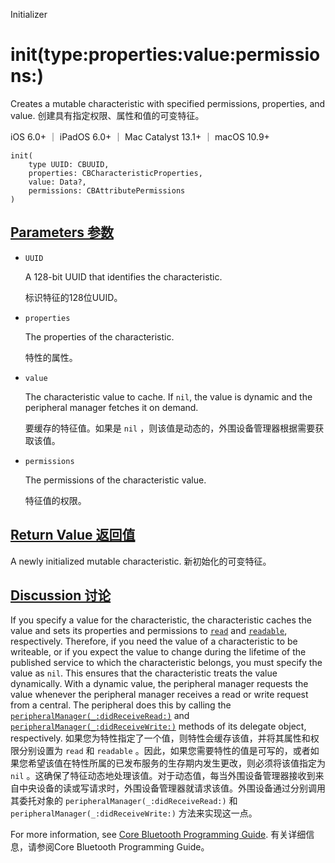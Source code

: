 Initializer

# init(type:properties:value:permissions:) 

Creates a mutable characteristic with specified permissions, properties, and value.
创建具有指定权限、属性和值的可变特征。

iOS 6.0+ ｜ iPadOS 6.0+ ｜ Mac Catalyst 13.1+ ｜ macOS 10.9+ 

```
init(
    type UUID: CBUUID,
    properties: CBCharacteristicProperties,
    value: Data?,
    permissions: CBAttributePermissions
)
```



## [Parameters  参数](https://developer.apple.com/documentation/corebluetooth/cbmutablecharacteristic/init(type:properties:value:permissions:)#parameters)

- `UUID`

  A 128-bit UUID that identifies the characteristic. 

  标识特征的128位UUID。

- `properties`

  The properties of the characteristic. 

  特性的属性。

- `value`

  The characteristic value to cache. If `nil`, the value is dynamic and the peripheral manager fetches it on demand. 

  要缓存的特征值。如果是 `nil` ，则该值是动态的，外围设备管理器根据需要获取该值。

- `permissions`

  The permissions of the characteristic value. 

  特征值的权限。



## [Return Value 返回值](https://developer.apple.com/documentation/corebluetooth/cbmutablecharacteristic/init(type:properties:value:permissions:)#return-value)

A newly initialized mutable characteristic.
新初始化的可变特征。



## [Discussion 讨论](https://developer.apple.com/documentation/corebluetooth/cbmutablecharacteristic/init(type:properties:value:permissions:)#Discussion)

If you specify a value for the characteristic, the characteristic caches the value and sets its properties and permissions to [`read`](https://developer.apple.com/documentation/corebluetooth/cbcharacteristicproperties/read) and [`readable`](https://developer.apple.com/documentation/corebluetooth/cbattributepermissions/readable), respectively. Therefore, if you need the value of a characteristic to be writeable, or if you expect the value to change during the lifetime of the published service to which the characteristic belongs, you must specify the value as `nil`. This ensures that the characteristic treats the value dynamically. With a dynamic value, the peripheral manager requests the value whenever the peripheral manager receives a read or write request from a central. The peripheral does this by calling the [`peripheralManager(_:didReceiveRead:)`](https://developer.apple.com/documentation/corebluetooth/cbperipheralmanagerdelegate/peripheralmanager(_:didreceiveread:)) and [`peripheralManager(_:didReceiveWrite:)`](https://developer.apple.com/documentation/corebluetooth/cbperipheralmanagerdelegate/peripheralmanager(_:didreceivewrite:)) methods of its delegate object, respectively.
如果您为特性指定了一个值，则特性会缓存该值，并将其属性和权限分别设置为 `read` 和 `readable` 。因此，如果您需要特性的值是可写的，或者如果您希望该值在特性所属的已发布服务的生存期内发生更改，则必须将该值指定为 `nil` 。这确保了特征动态地处理该值。对于动态值，每当外围设备管理器接收到来自中央设备的读或写请求时，外围设备管理器就请求该值。外围设备通过分别调用其委托对象的 `peripheralManager(_:didReceiveRead:)` 和 `peripheralManager(_:didReceiveWrite:)` 方法来实现这一点。

For more information, see [Core Bluetooth Programming Guide](https://developer.apple.com/library/archive/documentation/NetworkingInternetWeb/Conceptual/CoreBluetooth_concepts/AboutCoreBluetooth/Introduction.html#//apple_ref/doc/uid/TP40013257).
有关详细信息，请参阅Core Bluetooth Programming Guide。
